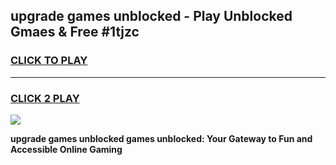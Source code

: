 
## upgrade games unblocked - Play Unblocked Gmaes & Free #1tjzc
<h3>
<a href="https://premium.freeplayer.one?title=upgrade_games_unblocked&ref=03M">CLICK TO PLAY</a></h3>
<hr>

<h3>
<a href="https://premium.freeplayer.one?title=upgrade_games_unblocked&ref=03M">CLICK 2 PLAY</a>
  
</h3>

<a href="https://premium.freeplayer.one?title=upgrade_games_unblocked&ref=03M"><img src="https://clearcache.store/games.png"></a>


**upgrade games unblocked games unblocked: Your Gateway to Fun and Accessible Online Gaming**
